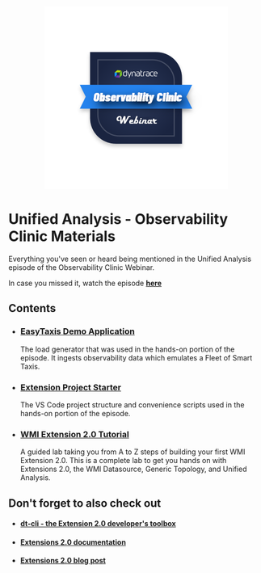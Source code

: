 <p align="center">
  <img src="oc-badge.png">
</p>

# Unified Analysis - Observability Clinic Materials

Everything you've seen or heard being mentioned in the Unified Analysis episode of the Observability Clinic Webinar.

In case you missed it, watch the episode **[here](https://www.youtube.com/watch?v=tIIVaC9iWPM)**


## Contents

* ### [EasyTaxis Demo Application](easytaxis-demo-app)
  
  The load generator that was used in the hands-on portion of the episode. It ingests observability data which emulates a Fleet of Smart Taxis.

* ### [Extension Project Starter](extensions-project-starter)

  The VS Code project structure and convenience scripts used in the hands-on portion of the episode.

* ### [WMI Extension 2.0 Tutorial](wmi-extension-tutorial)

  A guided lab taking you from A to Z steps of building your first WMI Extension 2.0. This is a complete lab to get you hands on with Extensions 2.0, the WMI Datasource, Generic Topology, and Unified Analysis.
  
  
  
## Don't forget to also check out

* #### [dt-cli - the Extension 2.0 developer's toolbox](https://github.com/dynatrace-oss/dt-cli)
* #### [Extensions 2.0 documentation](https://www.dynatrace.com/support/help/extend-dynatrace/extensions20/extensions-concepts)
* #### [Extensions 2.0 blog post](https://www.dynatrace.com/news/blog/new-snmp-platform-extensions-provide-observability-at-scale-for-network-devices)
